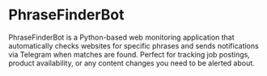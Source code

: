 # PhraseFinderBot
PhraseFinderBot is a Python-based web monitoring application that automatically checks websites for specific phrases and sends notifications via Telegram when matches are found. Perfect for tracking job postings, product availability, or any content changes you need to be alerted about.
